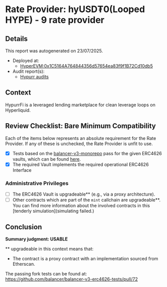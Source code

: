 
# Rate Provider: hyUSD₮0(Looped HYPE) - 9 rate provider

## Details
This report was autogenerated on 23/07/2025.

- Deployed at:
    - [HyperEVM:0x1C5164A764844356d57654ea83f9f1B72Cd10db5](https://hyperevmscan.com/address/0x1C5164A764844356d57654ea83f9f1B72Cd10db5)
- Audit report(s):
    - [Hypurr audits](https://docs.hypurr.fi/introduction/security)

## Context
HypurrFi is a leveraged lending marketplace for clean leverage loops on Hyperliquid.

## Review Checklist: Bare Minimum Compatibility
Each of the items below represents an absolute requirement for the Rate Provider. If any of these is unchecked, the Rate Provider is unfit to use.

- [x] Tests based on the [balancer-v3-monorepo](https://github.com/balancer/balancer-v3-monorepo/tree/main/pkg/vault/test/foundry/fork) pass for the given ERC4626 vaults, which can be found [here](https://github.com/balancer/balancer-v3-erc4626-tests/tree/main/test).
- [x] The required Vault implements the required operational ERC4626 Interface

### Administrative Privileges
- [ ] The ERC4626 Vault is upgradeable** (e.g., via a proxy architecture).
- [ ] Other contracts which are part of the `mint` callchain are upgradeable**. You can find more information
   about the involved contracts in this [tenderly simulation](simulating failed.)

## Conclusion
**Summary judgment: USABLE**

** upgradeable in this context means that:
- The contract is a proxy contract with an implementation sourced from Etherscan.

The passing fork tests can be found at: https://github.com/balancer/balancer-v3-erc4626-tests/pull/72
    
